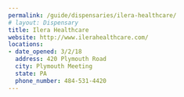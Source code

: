 ```yaml
---
permalink: /guide/dispensaries/ilera-healthcare/
# layout: Dispensary
title: Ilera Healthcare
website: http://www.ilerahealthcare.com/
locations:
- date_opened: 3/2/18
  address: 420 Plymouth Road
  city: Plymouth Meeting
  state: PA
  phone_number: 484-531-4420
---
```




